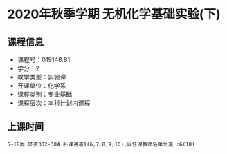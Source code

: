 # 2020年秋季学期 无机化学基础实验(下) 






## 课程信息

- 课程号：019148.B1
- 学分：2
- 教学类型：实验课
- 开课单位：化学系
- 课程类别：专业基础
- 课程层次：本科计划内课程

## 上课时间

```
5~18周 环资302-304 补课通道1(6,7,8,9,10),以任课教师名单为准 :6(10)
```

